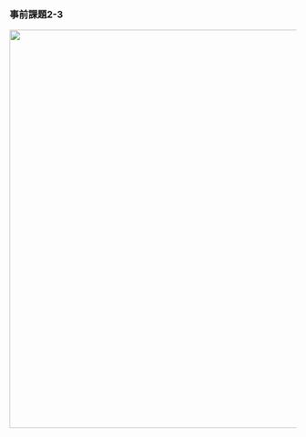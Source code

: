 ### 事前課題2-3
<img src="https://user-images.githubusercontent.com/48054315/148724501-0160a1fe-9b64-457a-b9aa-ccca8f37ac70.PNG" width="700px">
